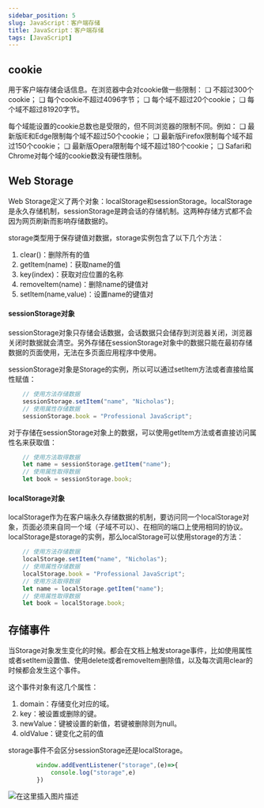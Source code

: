 ```yaml
---
sidebar_position: 5
slug: JavaScript：客户端存储
title: JavaScript：客户端存储
tags: [JavaScript]
---
```

## cookie
用于客户端存储会话信息。在浏览器中会对cookie做一些限制：
❑ 不超过300个cookie；
❑ 每个cookie不超过4096字节；
❑ 每个域不超过20个cookie；
❑ 每个域不超过81920字节。

每个域能设置的cookie总数也是受限的，但不同浏览器的限制不同。例如：
❑ 最新版IE和Edge限制每个域不超过50个cookie；
❑ 最新版Firefox限制每个域不超过150个cookie；
❑ 最新版Opera限制每个域不超过180个cookie；
❑ Safari和Chrome对每个域的cookie数没有硬性限制。

## Web Storage
Web Storage定义了两个对象：localStorage和sessionStorage。localStorage是永久存储机制，sessionStorage是跨会话的存储机制。这两种存储方式都不会因为网页刷新而影响存储数据的。

storage类型用于保存键值对数据，storage实例包含了以下几个方法：

1. clear()：删除所有的值
2. getItem(name)：获取name的值
3. key(index)：获取对应位置的名称
4. removeItem(name)：删除name的键值对
5. setItem(name,value)：设置name的键值对

#### sessionStorage对象
sessionStorage对象只存储会话数据，会话数据只会储存到浏览器关闭，浏览器关闭时数据就会清空。另外存储在sessionStorage对象中的数据只能在最初存储数据的页面使用，无法在多页面应用程序中使用。

sessionStorage对象是Storage的实例，所以可以通过setItem方法或者直接给属性赋值：

```javascript
    // 使用方法存储数据
    sessionStorage.setItem("name", "Nicholas");
    // 使用属性存储数据
    sessionStorage.book = "Professional JavaScript";
```
对于存储在sessionStorage对象上的数据，可以使用getItem方法或者直接访问属性名来获取值：

```javascript
    // 使用方法取得数据
    let name = sessionStorage.getItem("name");
    // 使用属性取得数据
    let book = sessionStorage.book;
```
 #### localStorage对象
 localStorage作为在客户端永久存储数据的机制，要访问同一个localStorage对象，页面必须来自同一个域（子域不可以）、在相同的端口上使用相同的协议。
localStorage是storage的实例，那么localStorage可以使用storage的方法：

```javascript
    // 使用方法存储数据
    localStorage.setItem("name", "Nicholas");
    // 使用属性存储数据
    localStorage.book = "Professional JavaScript";
    // 使用方法取得数据
    let name = localStorage.getItem("name");
    // 使用属性取得数据
    let book = localStorage.book;
```

## 存储事件
当Storage对象发生变化的时候。都会在文档上触发storage事件，比如使用属性或者setItem设置值、使用delete或者removeItem删除值，以及每次调用clear的时候都会发生这个事件。

这个事件对象有这几个属性：

1. domain：存储变化对应的域。
2. key：被设置或删除的键。
3. newValue：键被设置的新值，若键被删除则为null。
4. oldValue：键变化之前的值

storage事件不会区分sessionStorage还是localStorage。

```javascript
        window.addEventListener("storage",(e)=>{
            console.log("storage",e)
        })
```

![在这里插入图片描述](https://img-blog.csdnimg.cn/9052a57893a34f0d9acf878e02db2f53.png)


